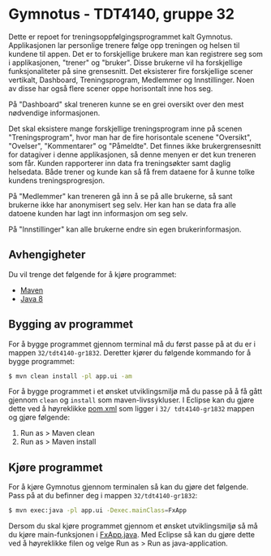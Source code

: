 # Gymnotus - TDT4140, gruppe 32
Dette er repoet for treningsoppfølgingsprogrammet kalt Gymnotus. Applikasjonen lar personlige trenere følge opp treningen og helsen til kundene til appen.
Det er to forskjellige brukere man kan registrere seg som i applikasjonen, "trener" og "bruker". Disse brukerne vil ha forskjellige funksjonaliteter på sine
grensesnitt. Det eksisterer fire forskjellige scener vertikalt, Dashboard, Treningsprogram, Medlemmer og Innstillinger. Noen av disse har også flere scener oppe horisontalt inne hos seg.

På "Dashboard" skal treneren kunne se en grei oversikt over den mest nødvendige informasjonen.

Det skal eksistere mange forskjellige treningsprogram inne på scenen "Treningsprogram", hvor man har de fire horisontale scenene "Oversikt", "Ovelser", "Kommentarer"
og "Påmeldte". Det finnes ikke brukergrensesnitt for datagiver i denne applikasjonen, så denne menyen er det kun treneren som får.
Kunden rapporterer inn data fra treningsøkter samt daglig helsedata. Både trener og kunde kan så få frem dataene for å kunne tolke kundens treningsprogresjon. 

På "Medlemmer" kan treneren gå inn å se på alle brukerne, så sant brukerne ikke har anonymisert seg selv. Her kan han se data fra alle datoene kunden har lagt inn informasjon om seg selv.

På "Innstillinger" kan alle brukerne endre sin egen brukerinformasjon. 



## Avhengigheter
Du vil trenge det følgende for å kjøre programmet:
 - [Maven](https://maven.apache.org/guides/getting-started/maven-in-five-minutes.html)
 - [Java 8](http://www.oracle.com/technetwork/java/javase/downloads/jdk8-downloads-2133151.html)

## Bygging av programmet

For å bygge programmet gjennom terminal må du først passe på at du er i mappen `32/tdt4140-gr1832`. Deretter kjører du følgende kommando for å bygge programmet:
```sh
$ mvn clean install -pl app.ui -am
```

For å bygge programmet i et ønsket utviklingsmiljø må du passe på å få gått gjennom `clean` og `install` som maven-livssykluser.
I Eclipse kan du gjøre dette ved å høyreklikke [pom.xml](https://gitlab.stud.iie.ntnu.no/tdt4140-2018/32/blob/master/tdt4140-gr1832/pom.xml) som ligger i `32/ tdt4140-gr1832` mappen og gjøre følgende:
1. Run as > Maven clean
2. Run as > Maven install

## Kjøre programmet

For å kjøre Gymnotus gjennom terminalen så kan du gjøre det følgende. Pass på at du befinner deg i mappen `32/tdt4140-gr1832`:

```sh
$ mvn exec:java -pl app.ui -Dexec.mainClass=FxApp
```

Dersom du skal kjøre programmet gjennom et ønsket utviklingsmiljø så må du kjøre main-funksjonen i [FxApp.java](https://gitlab.stud.iie.ntnu.no/tdt4140-2018/32/blob/master/tdt4140-gr1832/app.ui/src/main/java/tdt4140/gr1832/app/ui/FxApp.java).
Med Eclipse så kan du gjøre dette ved å høyreklikke filen og velge Run as > Run as java-application.